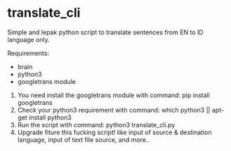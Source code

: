 # translate_cli
Simple and lepak python script to translate sentences from EN to ID language only.

Requirements:
- brain
- python3
- googletrans module

1. You need install the googletrans module with command: pip install googletrans
2. Check your python3 requirement with command: which python3 || apt-get install python3
3. Run the script with command: python3 translate_cli.py
4. Upgrade fiture this fucking script! like input of source & destination language, input of text file source, and more..
